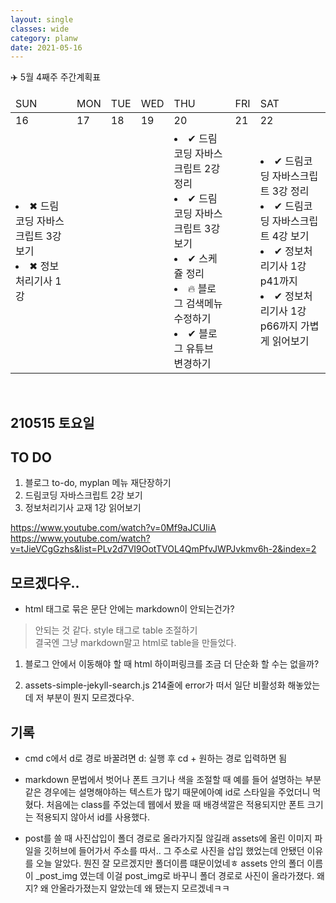 ```yaml
---
layout: single
classes: wide
category: planw
date: 2021-05-16
---
```


✈️ 5월 4째주 주간계획표

<head>
  <link rel="stylesheet" type="text/css" href="/assets/css/weeklyplan_table.css">
</head>
<body>
<div>
  <table>
      <thead>
        <tr>
            <td>SUN</td>
            <td>MON</td>
            <td>TUE</td>
            <td>WED</td>
            <td>THU</td>
            <td>FRI</td>
            <td>SAT</td>      
        </tr>
      </thead>
      <tbody id="todo-list">
          <tr class= "day">
            <td>16</td>   
            <td>17</td>
            <td>18</td>
            <td>19</td>
            <td>20</td>
            <td>21</td>
            <td>22</td>
          </tr>
          <tr class="text">
            <td>
              <li> ✖ 드림코딩 자바스크립트 3강 보기 </li>
              <li> ✖ 정보처리기사 1강 </li>
            </td>
            <td></td>
            <td></td>
            <td></td>
            <td>
              <li> ✔ 드림코딩 자바스크립트 2강 정리</li>
              <li> ✔ 드림코딩 자바스크립트 3강 보기</li>
              <li> ✔ 스케쥴 정리</li>
              <li> 🔥 블로그 검색메뉴 수정하기</li>
              <li> ✔ 블로그 유튜브 변경하기</li>
            </td>
            <td></td>
            <td>
              <li> ✔ 드림코딩 자바스크립트 3강 정리 </li>
              <li> ✔ 드림코딩 자바스크립트 4강 보기</li>
              <li> ✔ 정보처리기사 1강 p41까지</li>
              <li> ✔ 정보처리기사 1강 p66까지 가볍게 읽어보기</li>
            </td>
          </tr>
      </tbody>
  </table>
</div>
</body>

<br> 




## 210515 토요일

## TO DO
1. 블로그 to-do, myplan 메뉴 재단장하기
2. 드림코딩 자바스크립트 2강 보기
3. 정보처리기사 교재 1강 읽어보기



<https://www.youtube.com/watch?v=0Mf9aJCUIiA><br>
<https://www.youtube.com/watch?v=tJieVCgGzhs&list=PLv2d7VI9OotTVOL4QmPfvJWPJvkmv6h-2&index=2>


## 모르겠다우..
- html 태그로 묶은 문단 안에는 markdown이 안되는건가?
> 안되는 것 같다. style 태그로 table 조절하기  
 결국엔 그냥 markdown말고 html로 table을 만들었다.

1. 블로그 안에서 이동해야 할  때 html 하이퍼링크를 조금 더 단순화 할 수는 없을까?

2. assets-simple-jekyll-search.js 214줄에 error가 떠서 일단 비활성화 해놓았는데 저 부분이 뭔지 모르겠다우.  


## 기록

- cmd c에서 d로 경로 바꿀려면
d: 실행 후  cd + 원하는 경로 입력하면 됨

- markdown 문법에서 벗어나 폰트 크기나 색을 조절할 때
예를 들어 설명하는 부분같은 경우에는 설명해야하는 텍스트가 많기 때문에아예 id로 스타일을 주었더니 먹혔다. 처음에는 class를 주었는데 웹에서 봤을 때 배경색깔은 적용되지만 폰트 크기는 적용되지 않아서 id를 사용했다.

- post를 쓸 때 사진삽입이 폴더 경로로 올라가지질 않길래 assets에 올린 이미지 파일을 깃허브에 들어가서 주소를 따서.. 그 주소로 사진을 삽입 했었는데 안됐던 이유를 오늘 알았다. 뭔진 잘 모르겠지만 폴더이름 떄문이었네ㅎ assets 안의 폴더 이름이 _post_img 였는데 이걸 post_img로 바꾸니 폴더 경로로 사진이 올라가졌다. 왜지? 왜 안올라가졌는지 알았는데 왜 됐는지 모르겠네ㅋㅋ

